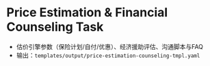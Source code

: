 # Price Estimation & Financial Counseling Task

- 估价引擎参数（保险计划/自付/优惠）、经济援助评估、沟通脚本与FAQ
- 输出：`templates/output/price-estimation-counseling-tmpl.yaml`
